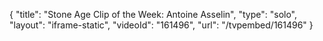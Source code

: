 {
    "title": "Stone Age Clip of the Week: Antoine Asselin",
    "type": "solo",
    "layout": "iframe-static",
    "videoId": "161496",
    "url": "\/tvpembed\/161496"
}